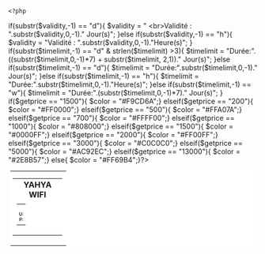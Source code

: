 																		
																														<?php
if(substr($validity,-1) == "d"){
  $validity = "   <br>Validité : ".substr($validity,0,-1)." Jour(s)";
}else if(substr($validity,-1) == "h"){
  $validity = "Validité : ".substr($validity,0,-1)."Heure(s)";
}
if(substr($timelimit,-1) == "d" & strlen($timelimit) >3){
  $timelimit = "Durée:".((substr($timelimit,0,-1)*7) +  substr($timelimit, 2,1))." Jour(s)";
}else if(substr($timelimit,-1) == "d"){
  $timelimit = "Durée:".substr($timelimit,0,-1)." Jour(s)";
}else if(substr($timelimit,-1) == "h"){
  $timelimit = "Durée:".substr($timelimit,0,-1)."Heure(s)";
}else if(substr($timelimit,-1) == "w"){
  $timelimit = "Durée:".(substr($timelimit,0,-1)*7)." Jour(s)";
}	            	            
if($getprice == "1500"){ $color = "#F9CD6A";} 
elseif($getprice == "200"){ $color = "#FF0000";}
elseif($getprice == "500"){ $color = "#FFA07A";}
elseif($getprice == "700"){ $color = "#FFFF00";}
elseif($getprice == "1000"){ $color = "#808000";}
elseif($getprice == "1500"){ $color = "#0000FF";}
elseif($getprice == "2000"){ $color = "#FF00FF";}
elseif($getprice == "3000"){ $color = "#C0C0C0";}
elseif($getprice == "5000"){ $color = "#AC92EC";}
elseif($getprice == "13000"){ $color = "#2E8B57";}
else{ $color = "#FF69B4";}?>  
<!--mks-mulai-->
<table class="voucher" style="background:#FFF;margin: 1px;border: 1px solid <?php echo $color ?>; border-radius: 5px;">
<tbody>
<tr>
<td style="text-align: center; ">
</tr>
<tr>
<td>
<table style=" text-align: center; width: 100px;">
<tbody>	
<P style=" margin-top:-10px;margin-bottom:5px"></P>
<tr>
<td colspan="2" style="font-weight:bold;">YAHYA WIFI</td>
</tr>
<td>
<table style="width:100%;"> 
<?php if($usermode == "vc"){?>
<tr>
<tr style="color: #444;text-align: center; font-size: 12px; font-weight:bold;">
<p style=" margin-top:-13px;margin-bottom:5px"> 
<td ><?php echo $price;?></td>
<tr style="color: #333;font-weight:bold; font-size: 12px;">
<td style="background:<?php echo $color ?>;width:100%; border: 1px solid <?php echo $color ?>;border-radius: 5px;text-align: center;"><?php echo $username;?></td>
</tr>
<?php }elseif($usermode == "up"){?>
<tr>
<tr style="color: #444;text-align: center; font-size: 12px; font-weight:bold;">
<p style=" margin-top:-13px;margin-bottom:5px"> 
<td ><?php echo $price;?></td>
</tr>
<tr style="color: #333;font-weight:bold; font-size: 9px;">
<td style="background:#FFF;width:100%; border: 1px solid <?php echo $color ?>;border-radius: 5px;text-align: center;">U: <?php echo $username;?><br>
P: <?= $password; ?></td>
</tr> 
<?php }?> 
</tr> 
<td colspan="2" style="border-radius: 5px;text-align: center; font-weight:bold;font-size: 6px; position: relative;">
  <P style="margin-top:-10px;margin-bottom:5px"></P>
	 <?php echo $validity; ?>
	<P style="margin-top:-10px;margin-bottom:5px"></P>
  <span style="position: absolute; top: 0; right: 0; font-size: 10px; color: <?php echo $color; ?>; font-weight: bold;">
        <?= $num; ?>
  </span>
</td>
</table>	
</tr>	
</td>
</tr>
</tbody>
</table>
</td>
</tr>
</tbody>
</table>		        	        	        	        	        	        	        	        
